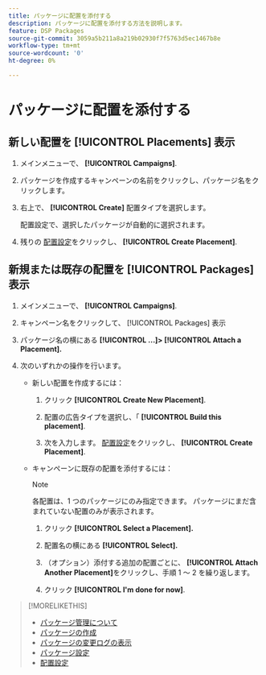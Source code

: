 ```yaml
---
title: パッケージに配置を添付する
description: パッケージに配置を添付する方法を説明します。
feature: DSP Packages
source-git-commit: 3059a5b211a8a219b02930f7f5763d5ec1467b8e
workflow-type: tm+mt
source-wordcount: '0'
ht-degree: 0%

---
```


# パッケージに配置を添付する

## 新しい配置を [!UICONTROL Placements] 表示

1. メインメニューで、 **[!UICONTROL Campaigns]**.

1. パッケージを作成するキャンペーンの名前をクリックし、パッケージ名をクリックします。

1. 右上で、 **[!UICONTROL Create]** 配置タイプを選択します。

   配置設定で、選択したパッケージが自動的に選択されます。

1. 残りの [配置設定](/help/dsp/campaign-management/placements/placement-settings.md)をクリックし、 **[!UICONTROL Create Placement]**.

## 新規または既存の配置を [!UICONTROL Packages] 表示

1. メインメニューで、 **[!UICONTROL Campaigns]**.

1. キャンペーン名をクリックして、 [!UICONTROL Packages] 表示

1. パッケージ名の横にある  **[!UICONTROL ...]> [!UICONTROL Attach a Placement].**

1. 次のいずれかの操作を行います。

   * 新しい配置を作成するには：

      1. クリック **[!UICONTROL Create New Placement]**.

      1. 配置の広告タイプを選択し、「 **[!UICONTROL Build this placement]**.

      1. 次を入力します。 [配置設定](/help/dsp/campaign-management/placements/placement-settings.md)をクリックし、 **[!UICONTROL Create Placement]**.
   * キャンペーンに既存の配置を添付するには：

      >[!NOTE]
      >
      >各配置は、1 つのパッケージにのみ指定できます。 パッケージにまだ含まれていない配置のみが表示されます。

      1. クリック **[!UICONTROL Select a Placement].**

      1. 配置名の横にある **[!UICONTROL Select].**

      1. （オプション）添付する追加の配置ごとに、 **[!UICONTROL Attach Another Placement]**&#x200B;をクリックし、手順 1 ～ 2 を繰り返します。

      1. クリック **[!UICONTROL I'm done for now]**.


>[!MORELIKETHIS]
>
>* [パッケージ管理について](package-about.md)
>* [パッケージの作成](package-create.md)
>* [パッケージの変更ログの表示](package-change-log.md)
>* [パッケージ設定](package-settings.md)
>* [配置設定](/help/dsp/campaign-management/placements/placement-settings.md)

